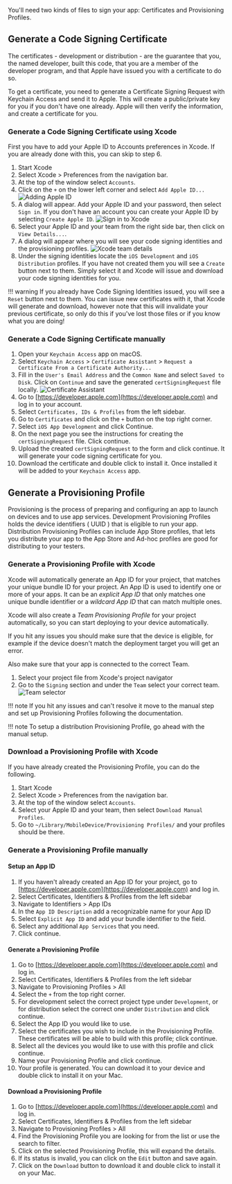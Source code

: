 You'll need two kinds of files to sign your app: Certificates and Provisioning Profiles.

## Generate a Code Signing Certificate

The certificates - development or distribution - are the guarantee that you, the named developer, built this code, that you are a member of the developer program, and that Apple have issued you with a certificate to do so.

To get a certificate, you need to generate a Certificate Signing Request with Keychain Access and send it to Apple. This will create a public/private key for you if you don't have one already. Apple will then verify the information, and create a certificate for you.

### Generate a Code Signing Certificate using Xcode

First you have to add your Apple ID to Accounts preferences in Xcode. If you are already done with this, you can skip to step 6.

1. Start Xcode
2. Select Xcode > Preferences from the navigation bar.
3. At the top of the window select `Accounts`.
4. Click on the `+` on the lower left corner and select `Add Apple ID...`
![Adding Apple ID](/img/code-signing/ios-code-signing/xcode_adding_account.png)
5. A dialog will appear. Add your Apple ID and your password, then select `Sign in`. If you don't have an account you can create your Apple ID by selecting `Create Apple ID`.
![Sign in to Xcode](/img/code-signing/ios-code-signing/xcode_sign_in.png)
6. Select your Apple ID and your team from the right side bar, then click on `View Details...`.
7. A dialog will appear where you will see your code signing identities and the provisioning profiles.
![Xcode team details](/img/code-signing/ios-code-signing/xcode_signing_files.png)
8. Under the signing identities locate the `iOS Development` and `iOS Distribution` profiles. If you have not created them you will see a `Create` button next to them. Simply select it and Xcode will issue and download your code signing identities for you.

!!! warning
    If you already have Code Signing Identities issued, you will see a `Reset` button next to them. You can issue new certificates with it, that Xcode will generate and download, however note that this will invalidate your previous certificate, so only do this if you've lost those files or if you know what you are doing!


### Generate a Code Signing Certificate manually
1. Open your `Keychain Access` app on macOS.
2. Select `Keychain Access` > `Certificate Assistant` > `Request a Certificate From a Certificate Authority...`
3. Fill in the `User's Email Address` and the `Common Name` and select `Saved to Disk`. Click on `Continue` and save the generated `certSigningRequest` file locally.
![Certificate Assistant](/img/code-signing/ios-code-signing/certificate_assistant.png)
4. Go to [https://developer.apple.com](https://developer.apple.com) and log in to your account.
5. Select `Certificates, IDs & Profiles` from the left sidebar.
6. Go to `Certificates` and click on the `+` button on the top right corner.
7. Select `iOS App Development` and click Continue.
8. On the next page you see the instructions for creating the `certSigningRequest` file. Click continue.
9. Upload the created `certSigningRequest` to the form and click continue. It will generate your code signing certificate for you.
10. Download the certificate and double click to install it. Once installed it will be added to your `Keychain Access` app.

## Generate a Provisioning Profile
Provisioning is the process of preparing and configuring an app to launch on devices and to use app services. Development Provisioning Profiles holds the device identifiers ( UUID ) that is eligible to run your app. Distribution Provisioning Profiles can include App Store profiles, that lets you distribute your app to the App Store and Ad-hoc profiles are good for distributing to your testers.

### Generate a Provisioning Profile with Xcode
Xcode will automatically generate an App ID for your project, that matches your unique bundle ID for your project. An App ID is used to identify one or more of your apps. It can be an *explicit App ID* that only matches one unique bundle identifier or a *wildcard App ID* that can match multiple ones.

Xcode will also create a *Team Provisioning Profile* for your project automatically, so you can start deploying to your device automatically.

If you hit any issues you should make sure that the device is eligible, for example if the device doesn't match the deployment target you will get an error.

Also make sure that your app is connected to the correct Team.

1. Select your project file from Xcode's project navigator
2. Go to the `Signing` section and under the `Team` select your correct team.
![Team selector](/img/code-signing/ios-code-signing/xcode_team_selector.png)

!!! note
    If you hit any issues and can't resolve it move to the manual step and set up Provisioning Profiles following the documentation.

!!! note
    To setup a distribution Provisioning Profile, go ahead with the manual setup.

### Download a Provisioning Profile with Xcode
If you have already created the Provisioning Profile, you can do the following.

1. Start Xcode
2. Select Xcode > Preferences from the navigation bar.
3. At the top of the window select `Accounts`.
4. Select your Apple ID and your team, then select `Download Manual Profiles`.
5. Go to `~/Library/MobileDevice/Provisioning Profiles/` and your profiles should be there.

### Generate a Provisioning Profile manually

#### Setup an App ID
1. If you haven't already created an App ID for your project, go to [https://developer.apple.com](https://developer.apple.com) and log in.
2. Select Certificates, Identifiers & Profiles from the left sidebar
3. Navigate to Identifiers > App IDs
4. In the `App ID Description` add a recognizable name for your App ID
5. Select `Explicit App ID` and add your bundle identifier to the field.
6. Select any additional `App Services` that you need.
7. Click continue.

#### Generate a Provisioning Profile
1. Go to [https://developer.apple.com](https://developer.apple.com) and log in.
2. Select Certificates, Identifiers & Profiles from the left sidebar
3. Navigate to Provisioning Profiles > All
4. Select the `+` from the top right corner.
5. For development select the correct project type under `Development`, or for distribution select the correct one under `Distribution` and click continue.
6. Select the App ID you would like to use.
7. Select the certificates you wish to include in the Provisioning Profile. These certificates will be able to build with this profile; click continue.
8. Select all the devices you would like to use with this profile and click continue.
9. Name your Provisioning Profile and click continue.
10. Your profile is generated. You can download it to your device and double click to install it on your Mac.

#### Download a Provisioning Profile
1. Go to [https://developer.apple.com](https://developer.apple.com) and log in.
2. Select Certificates, Identifiers & Profiles from the left sidebar
3. Navigate to Provisioning Profiles > All
4. Find the Provisioning Profile you are looking for from the list or use the search to filter.
5. Click on the selected Provisioning Profile, this will expand the details.
6. If its status is invalid, you can click on the `Edit` button and save again.
7. Click on the `Download` button to download it and double click to install it on your Mac.

[^1]: Screenshots from https://developer.apple.com/support
